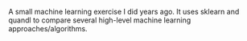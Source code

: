 A small machine learning exercise I did years ago. It uses sklearn and quandl to compare several high-level machine learning approaches/algorithms.